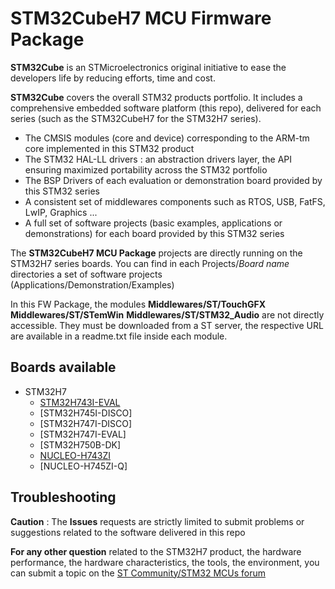 # STM32CubeH7 MCU Firmware Package

**STM32Cube** is an STMicroelectronics original initiative to ease the developers life by reducing efforts, time and cost.

**STM32Cube** covers the overall STM32 products portfolio. It includes a comprehensive embedded software platform (this repo), delivered for each series (such as the STM32CubeH7 for the STM32H7 series).
   * The CMSIS modules (core and device) corresponding to the ARM-tm core implemented in this STM32 product
   * The STM32 HAL-LL drivers : an abstraction drivers layer, the API ensuring maximized portability across the STM32 portfolio 
   * The BSP Drivers of each evaluation or demonstration board provided by this STM32 series 
   * A consistent set of middlewares components such as RTOS, USB, FatFS, LwIP, Graphics ...
   * A full set of software projects (basic examples, applications or demonstrations) for each board provided by this STM32 series
   
The **STM32CubeH7 MCU Package** projects are directly running on the STM32H7 series boards. You can find in each Projects/*Board name* directories a set of software projects (Applications/Demonstration/Examples) 

In this FW Package, the modules **Middlewares/ST/TouchGFX** **Middlewares/ST/STemWin** **Middlewares/ST/STM32_Audio** are not directly accessible. They must be downloaded from a ST server, the respective URL are available in a readme.txt file inside each module.

## Boards available
  * STM32H7 
    * [STM32H743I-EVAL](https://www.st.com/en/evaluation-tools/stm32h743i-eval.html)
    * [STM32H745I-DISCO] 
    * [STM32H747I-DISCO]
	* [STM32H747I-EVAL]
	* [STM32H750B-DK]
	* [NUCLEO-H743ZI](https://www.st.com/en/evaluation-tools/nucleo-h743zi.html)
	* [NUCLEO-H745ZI-Q]
 	
## Troubleshooting

**Caution** : The **Issues** requests are strictly limited to submit problems or suggestions related to the software delivered in this repo 

**For any other question** related to the STM32H7 product, the hardware performance, the hardware characteristics, the tools, the environment, you can submit a topic on the [ST Community/STM32 MCUs forum](https://community.st.com/s/group/0F90X000000AXsASAW/stm32-mcus)

